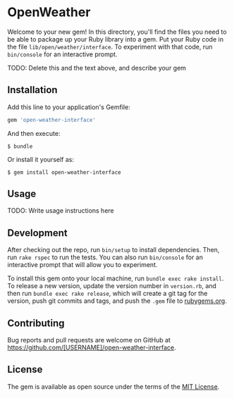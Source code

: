 # OpenWeather

Welcome to your new gem! In this directory, you'll find the files you need to be able to package up your Ruby library into a gem. Put your Ruby code in the file `lib/open/weather/interface`. To experiment with that code, run `bin/console` for an interactive prompt.

TODO: Delete this and the text above, and describe your gem

## Installation

Add this line to your application's Gemfile:

```ruby
gem 'open-weather-interface'
```

And then execute:

    $ bundle

Or install it yourself as:

    $ gem install open-weather-interface

## Usage

TODO: Write usage instructions here

## Development

After checking out the repo, run `bin/setup` to install dependencies. Then, run `rake rspec` to run the tests. You can also run `bin/console` for an interactive prompt that will allow you to experiment.

To install this gem onto your local machine, run `bundle exec rake install`. To release a new version, update the version number in `version.rb`, and then run `bundle exec rake release`, which will create a git tag for the version, push git commits and tags, and push the `.gem` file to [rubygems.org](https://rubygems.org).

## Contributing

Bug reports and pull requests are welcome on GitHub at https://github.com/[USERNAME]/open-weather-interface.


## License

The gem is available as open source under the terms of the [MIT License](http://opensource.org/licenses/MIT).

